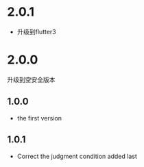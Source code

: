 # 2.0.1
* 升级到flutter3

# 2.0.0
升级到空安全版本

## 1.0.0

- the first version

## 1.0.1

- Correct the judgment condition added last
